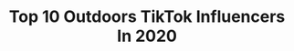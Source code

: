 ---
title: Top 10 Outdoors TikTok Influencers In 2020
description: >-
  Find top outdoors TikTok influencers in 2020. Most popular hashtags: #homeproject #foryourpage #gotthisforyou #natureathome.
platform: TikTok
profiles:
  - username: "mark.g.a"
    fullname: >-
      Mark Aldworth Jr.
    location: "United States"
    followers: 8912
    engagement: 2558
    commentsToLikes: 0.224826
    id: ck9kgufym9npz0j784r6i9s7h
    verified: false
    hashtags: "#followher, #byou, #highlightreel, #yearbook2020"
  - username: "starrrysunrise"
    fullname: >-
      my dms don’t work ;)
    location: "United States"
    followers: 29186
    engagement: 2626
    commentsToLikes: 0.055643
    id: ck9n4a2st3xx70j78c0d88w93
    verified: false
    hashtags: "#lunch, #pennyboard, #decadesofhair, #summer2k19"
  - username: "_casanova_"
    fullname: >-
      Uncle Glaz/Casanova
    location: "United States"
    followers: 16867
    engagement: 2136
    commentsToLikes: 0.031288
    id: ck9fipsz3c1pr0j78s93i8uag
    verified: false
    hashtags: "#xyzcba, #freckle, #google, #progamer"
  - username: "mattheffer"
    fullname: >-
      Matt Heffer
    location: "Australia"
    followers: 12379
    engagement: 2362
    commentsToLikes: 0.017331
    id: ckact0n0sckl40i78itpbffnr
    verified: false
    hashtags: "#acnh, #musiclives, #skincareroutine, #gotthisforyou"
  - username: "yuriytrebushnoy"
    fullname: >-
      Yuriy Trebushnoy
    location: "United States"
    followers: 45810
    engagement: 1336
    commentsToLikes: 0.034269
    id: ck8key2mbblbr0j7877z85qpb
    verified: false
    hashtags: "#northcascades, #photography101, #wildlife, #greatoutdoors"
  - username: "yamahaoutdoors"
    fullname: >-
      Yamaha Outdoors
    location: "United States"
    followers: 17646
    engagement: 1447
    commentsToLikes: 0.027309
    id: ckafvjg4bf0rh0i78q9uhz4cm
    verified: false
    hashtags: "#yz125, #twostrokes, #seeking6, #maythe4thbewithyou"
  - username: "battle22365"
    fullname: >-
      battle22365
    location: "United States"
    followers: 9351
    engagement: 1455
    commentsToLikes: 0.055214
    id: cka8408grr8ha0i78kzqcy5rd
    verified: false
    hashtags: "#ingodshands, #epoxyart, #tiktok, #yearbook2020"
  - username: "sarahnatureyoga"
    fullname: >-
      Wild in Oregon
    location: "United States"
    followers: 63386
    engagement: 376
    commentsToLikes: 0.041668
    id: ck9jzlaj19cil0j78bkfn78i3
    verified: false
    hashtags: "#sunshine, #kittenwrestling, #crackclimbing, #acro"
  - username: "southwestsampler"
    fullname: >-
      Andrea Blake
    location: "United States"
    followers: 3940
    engagement: 882
    commentsToLikes: 0.074002
    id: ck8s8io5mtul90j78zy6kxzzb
    verified: false
    hashtags: "#camping, #whatthissays, #keepingactive, #diyproject"
  - username: "matt_abner"
    fullname: >-
      Matt Abner
    location: "United States"
    followers: 3922
    engagement: 1038
    commentsToLikes: 0.032818
    id: cka0wwxpo4nml0i78m5frtd3p
    verified: false
    hashtags: "#bladeofgrass, #gatlinburgtennessee, #acoustic, #60yards"
---
